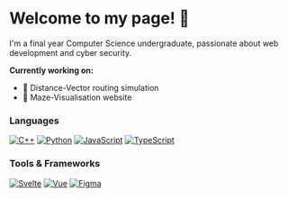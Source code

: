 # Welcome to my page! 👋
I'm a final year Computer Science undergraduate, passionate about web development and cyber security. 


**Currently working on:**
- 🔭 Distance-Vector routing simulation 
- 🌱 Maze-Visualisation website

### Languages
[![C++](https://img.shields.io/badge/c++-black?style=for-the-badge&logo=cplusplus)](https://github.com/WukoSiric)
[![Python](https://img.shields.io/badge/python-black?style=for-the-badge&logo=python)](https://github.com/WukoSiric)
[![JavaScript](https://img.shields.io/badge/javascript-black?style=for-the-badge&logo=javascript)](https://github.com/WukoSiric)
[![TypeScript](https://img.shields.io/badge/typesciprt-black?style=for-the-badge&logo=typescript)](https://github.com/WukoSiric)

### Tools & Frameworks
[![Svelte](https://img.shields.io/badge/svelte-black?style=for-the-badge&logo=svelte)](https://github.com/WukoSiric)
[![Vue](https://img.shields.io/badge/vue-black?style=for-the-badge&logo=vue.js)](https://github.com/WukoSiric)
[![Figma](https://img.shields.io/badge/figma-black?style=for-the-badge&logo=figma)](https://github.com/WukoSiric)